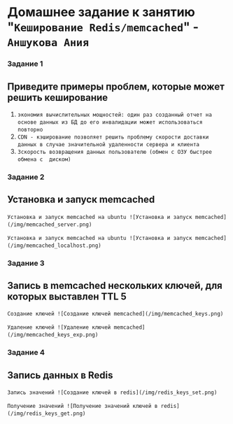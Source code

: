 # Домашнее задание к занятию "`Кеширование Redis/memcached`" - `Аншукова Ания`


### Задание 1
## Приведите примеры проблем, которые может решить кеширование

1. `экономия вычислительных мощностей: один раз созданный отчет на основе данных из БД до его инвалидации может использоваться повторно`
2. `CDN - кэширование позволяет решить проблему скорости доставки данных в случае значительной удаленности сервера и клиента`
3. `Зскорость возвращения данных пользователю (обмен с ОЗУ быстрее обмена с  диском)`


### Задание 2
## Установка и запуск memcached

`Установка и запуск memcached на ubuntu
![Установка и запуск memcached](/img/memcached_server.png)`

`Установка и запуск memcached на ubuntu
![Установка и запуск memcached](/img/memcached_localhost.png)`


### Задание 3
## Запись в memcached нескольких ключей, для которых выставлен TTL 5

`Создание ключей
![Создание ключей memcached](/img/memcached_keys.png)`

`Удаление ключей
![Удаление ключей memcached](/img/memcached_keys_exp.png)`


### Задание 4
## Запись данных в Redis

`Запись значений
![Создание ключей в redis](/img/redis_keys_set.png)`

`Получение значений
![Получение значений ключей в redis](/img/redis_keys_get.png)`
